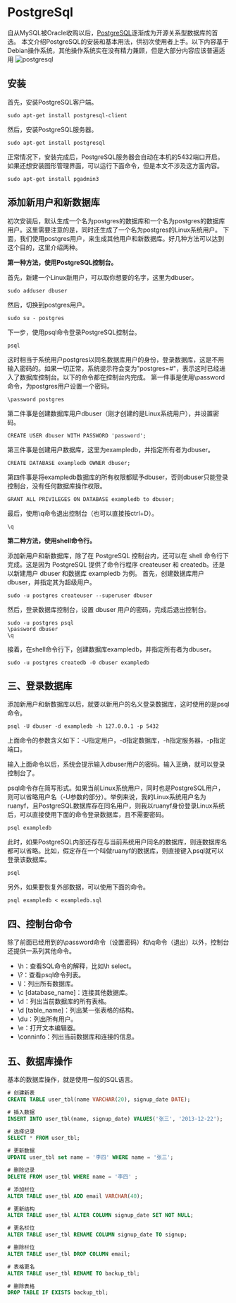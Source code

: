 
# PostgreSql

自从MySQL被Oracle收购以后，[PostgreSQL](https://www.postgresql.org/)逐渐成为开源关系型数据库的首选。
本文介绍PostgreSQL的安装和基本用法，供初次使用者上手。以下内容基于Debian操作系统，其他操作系统实在没有精力兼顾，但是大部分内容应该普遍适用
![postgresql](images/postgresql.png)

## 安装

首先，安装PostgreSQL客户端。

```shell
sudo apt-get install postgresql-client
```

然后，安装PostgreSQL服务器。

```shell
sudo apt-get install postgresql
```

正常情况下，安装完成后，PostgreSQL服务器会自动在本机的5432端口开启。
如果还想安装图形管理界面，可以运行下面命令，但是本文不涉及这方面内容。

```shell
sudo apt-get install pgadmin3
```

## 添加新用户和新数据库

初次安装后，默认生成一个名为postgres的数据库和一个名为postgres的数据库用户。这里需要注意的是，同时还生成了一个名为postgres的Linux系统用户。
下面，我们使用postgres用户，来生成其他用户和新数据库。好几种方法可以达到这个目的，这里介绍两种。

**第一种方法，使用PostgreSQL控制台。**

首先，新建一个Linux新用户，可以取你想要的名字，这里为dbuser。

```shell
sudo adduser dbuser
```

然后，切换到postgres用户。

```shell
sudo su - postgres
```

下一步，使用psql命令登录PostgreSQL控制台。

```shell
psql
```

这时相当于系统用户postgres以同名数据库用户的身份，登录数据库，这是不用输入密码的。如果一切正常，系统提示符会变为"postgres=#"，表示这时已经进入了数据库控制台。以下的命令都在控制台内完成。
第一件事是使用\password命令，为postgres用户设置一个密码。

```shell
\password postgres
```

第二件事是创建数据库用户dbuser（刚才创建的是Linux系统用户），并设置密码。

```shell
CREATE USER dbuser WITH PASSWORD 'password';
```

第三件事是创建用户数据库，这里为exampledb，并指定所有者为dbuser。

```shell
CREATE DATABASE exampledb OWNER dbuser;
```

第四件事是将exampledb数据库的所有权限都赋予dbuser，否则dbuser只能登录控制台，没有任何数据库操作权限。

```shell
GRANT ALL PRIVILEGES ON DATABASE exampledb to dbuser;
```

最后，使用\q命令退出控制台（也可以直接按ctrl+D）。

```shell
\q
```

**第二种方法，使用shell命令行。**

添加新用户和新数据库，除了在 PostgreSQL 控制台内，还可以在 shell 命令行下完成。这是因为 PostgreSQL 提供了命令行程序 createuser 和 createdb。还是以新建用户 dbuser 和数据库 exampledb 为例。
首先，创建数据库用户 dbuser，并指定其为超级用户。

```shell
sudo -u postgres createuser --superuser dbuser
```

然后，登录数据库控制台，设置 dbuser 用户的密码，完成后退出控制台。

```shell
sudo -u postgres psql
\password dbuser
\q
```

接着，在shell命令行下，创建数据库exampledb，并指定所有者为dbuser。

```shell
sudo -u postgres createdb -O dbuser exampledb
```

## 三、登录数据库

添加新用户和新数据库以后，就要以新用户的名义登录数据库，这时使用的是psql命令。

```shell
psql -U dbuser -d exampledb -h 127.0.0.1 -p 5432
```

上面命令的参数含义如下：-U指定用户，-d指定数据库，-h指定服务器，-p指定端口。

输入上面命令以后，系统会提示输入dbuser用户的密码。输入正确，就可以登录控制台了。

psql命令存在简写形式。如果当前Linux系统用户，同时也是PostgreSQL用户，则可以省略用户名（-U参数的部分）。举例来说，我的Linux系统用户名为ruanyf，且PostgreSQL数据库存在同名用户，则我以ruanyf身份登录Linux系统后，可以直接使用下面的命令登录数据库，且不需要密码。

```shell
psql exampledb
```

此时，如果PostgreSQL内部还存在与当前系统用户同名的数据库，则连数据库名都可以省略。比如，假定存在一个叫做ruanyf的数据库，则直接键入psql就可以登录该数据库。

```shell
psql
```

另外，如果要恢复外部数据，可以使用下面的命令。

```shell
psql exampledb < exampledb.sql
```

## 四、控制台命令

除了前面已经用到的\password命令（设置密码）和\q命令（退出）以外，控制台还提供一系列其他命令。

- \h：查看SQL命令的解释，比如\h select。
- \\?：查看psql命令列表。
- \l：列出所有数据库。
- \c [database_name]：连接其他数据库。
- \d：列出当前数据库的所有表格。
- \d [table_name]：列出某一张表格的结构。
- \du：列出所有用户。
- \e：打开文本编辑器。
- \conninfo：列出当前数据库和连接的信息。

## 五、数据库操作

基本的数据库操作，就是使用一般的SQL语言。

```sql
# 创建新表
CREATE TABLE user_tbl(name VARCHAR(20), signup_date DATE);

# 插入数据
INSERT INTO user_tbl(name, signup_date) VALUES('张三', '2013-12-22');

# 选择记录
SELECT * FROM user_tbl;

# 更新数据
UPDATE user_tbl set name = '李四' WHERE name = '张三';

# 删除记录
DELETE FROM user_tbl WHERE name = '李四' ;

# 添加栏位
ALTER TABLE user_tbl ADD email VARCHAR(40);

# 更新结构
ALTER TABLE user_tbl ALTER COLUMN signup_date SET NOT NULL;

# 更名栏位
ALTER TABLE user_tbl RENAME COLUMN signup_date TO signup;

# 删除栏位
ALTER TABLE user_tbl DROP COLUMN email;

# 表格更名
ALTER TABLE user_tbl RENAME TO backup_tbl;

# 删除表格
DROP TABLE IF EXISTS backup_tbl;
```
